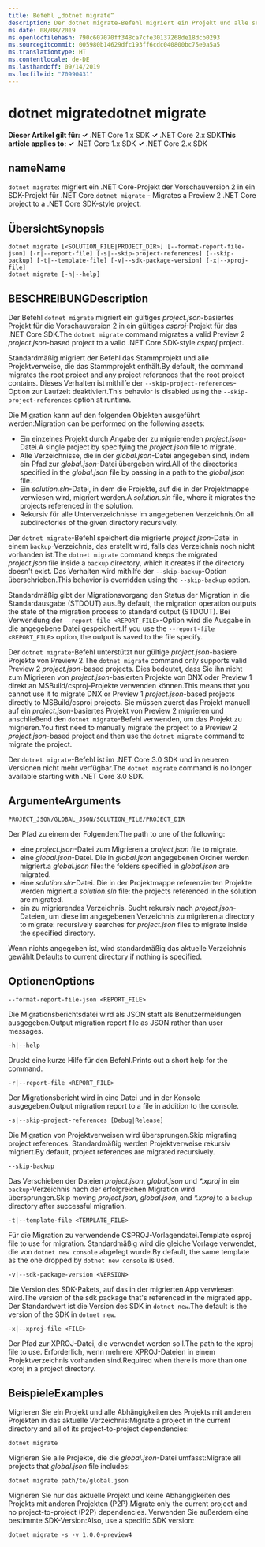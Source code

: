 ```yaml
---
title: Befehl „dotnet migrate“
description: Der dotnet migrate-Befehl migriert ein Projekt und alle seine Abhängigkeiten.
ms.date: 08/08/2019
ms.openlocfilehash: 790c607070ff348ca7cfe30137268de18dcb0293
ms.sourcegitcommit: 005980b14629dfc193ff6cdc040800bc75e0a5a5
ms.translationtype: HT
ms.contentlocale: de-DE
ms.lasthandoff: 09/14/2019
ms.locfileid: "70990431"
---
```

# <a name="dotnet-migrate"></a><span data-ttu-id="a603d-103">dotnet migrate</span><span class="sxs-lookup"><span data-stu-id="a603d-103">dotnet migrate</span></span>

<span data-ttu-id="a603d-104">**Dieser Artikel gilt für: ✓** .NET Core 1.x SDK **✓** .NET Core 2.x SDK</span><span class="sxs-lookup"><span data-stu-id="a603d-104">**This article applies to: ✓** .NET Core 1.x SDK **✓** .NET Core 2.x SDK</span></span>

## <a name="name"></a><span data-ttu-id="a603d-105">name</span><span class="sxs-lookup"><span data-stu-id="a603d-105">Name</span></span>

<span data-ttu-id="a603d-106">`dotnet migrate`: migriert ein .NET Core-Projekt der Vorschauversion 2 in ein SDK-Projekt für .NET Core.</span><span class="sxs-lookup"><span data-stu-id="a603d-106">`dotnet migrate` - Migrates a Preview 2 .NET Core project to a .NET Core SDK-style project.</span></span>

## <a name="synopsis"></a><span data-ttu-id="a603d-107">Übersicht</span><span class="sxs-lookup"><span data-stu-id="a603d-107">Synopsis</span></span>

```console
dotnet migrate [<SOLUTION_FILE|PROJECT_DIR>] [--format-report-file-json] [-r|--report-file] [-s|--skip-project-references] [--skip-backup] [-t|--template-file] [-v|--sdk-package-version] [-x|--xproj-file]
dotnet migrate [-h|--help]
```

## <a name="description"></a><span data-ttu-id="a603d-108">BESCHREIBUNG</span><span class="sxs-lookup"><span data-stu-id="a603d-108">Description</span></span>

<span data-ttu-id="a603d-109">Der Befehl `dotnet migrate` migriert ein gültiges *project.json*-basiertes Projekt für die Vorschauversion 2 in ein gültiges *csproj*-Projekt für das .NET Core SDK.</span><span class="sxs-lookup"><span data-stu-id="a603d-109">The `dotnet migrate` command migrates a valid Preview 2 *project.json*-based project to a valid .NET Core SDK-style *csproj* project.</span></span>

<span data-ttu-id="a603d-110">Standardmäßig migriert der Befehl das Stammprojekt und alle Projektverweise, die das Stammprojekt enthält.</span><span class="sxs-lookup"><span data-stu-id="a603d-110">By default, the command migrates the root project and any project references that the root project contains.</span></span> <span data-ttu-id="a603d-111">Dieses Verhalten ist mithilfe der `--skip-project-references`-Option zur Laufzeit deaktiviert.</span><span class="sxs-lookup"><span data-stu-id="a603d-111">This behavior is disabled using the `--skip-project-references` option at runtime.</span></span>

<span data-ttu-id="a603d-112">Die Migration kann auf den folgenden Objekten ausgeführt werden:</span><span class="sxs-lookup"><span data-stu-id="a603d-112">Migration can be performed on the following assets:</span></span>

* <span data-ttu-id="a603d-113">Ein einzelnes Projekt durch Angabe der zu migrierenden *project.json*-Datei.</span><span class="sxs-lookup"><span data-stu-id="a603d-113">A single project by specifying the *project.json* file to migrate.</span></span>
* <span data-ttu-id="a603d-114">Alle Verzeichnisse, die in der *global.json*-Datei angegeben sind, indem ein Pfad zur *global.json*-Datei übergeben wird.</span><span class="sxs-lookup"><span data-stu-id="a603d-114">All of the directories specified in the *global.json* file by passing in a path to the *global.json* file.</span></span>
* <span data-ttu-id="a603d-115">Ein *solution.sln*-Datei, in dem die Projekte, auf die in der Projektmappe verwiesen wird, migriert werden.</span><span class="sxs-lookup"><span data-stu-id="a603d-115">A *solution.sln* file, where it migrates the projects referenced in the solution.</span></span>
* <span data-ttu-id="a603d-116">Rekursiv für alle Unterverzeichnisse im angegebenen Verzeichnis.</span><span class="sxs-lookup"><span data-stu-id="a603d-116">On all subdirectories of the given directory recursively.</span></span>

<span data-ttu-id="a603d-117">Der `dotnet migrate`-Befehl speichert die migrierte *project.json*-Datei in einem `backup`-Verzeichnis, das erstellt wird, falls das Verzeichnis noch nicht vorhanden ist.</span><span class="sxs-lookup"><span data-stu-id="a603d-117">The `dotnet migrate` command keeps the migrated *project.json* file inside a `backup` directory, which it creates if the directory doesn't exist.</span></span> <span data-ttu-id="a603d-118">Das Verhalten wird mithilfe der `--skip-backup`-Option überschrieben.</span><span class="sxs-lookup"><span data-stu-id="a603d-118">This behavior is overridden using the `--skip-backup` option.</span></span>

<span data-ttu-id="a603d-119">Standardmäßig gibt der Migrationsvorgang den Status der Migration in die Standardausgabe (STDOUT) aus.</span><span class="sxs-lookup"><span data-stu-id="a603d-119">By default, the migration operation outputs the state of the migration process to standard output (STDOUT).</span></span> <span data-ttu-id="a603d-120">Bei Verwendung der `--report-file <REPORT_FILE>`-Option wird die Ausgabe in die angegebene Datei gespeichert.</span><span class="sxs-lookup"><span data-stu-id="a603d-120">If you use the `--report-file <REPORT_FILE>` option, the output is saved to the file specify.</span></span>

<span data-ttu-id="a603d-121">Der `dotnet migrate`-Befehl unterstützt nur gültige *project.json*-basiere Projekte von Preview 2.</span><span class="sxs-lookup"><span data-stu-id="a603d-121">The `dotnet migrate` command only supports valid Preview 2 *project.json*-based projects.</span></span> <span data-ttu-id="a603d-122">Dies bedeutet, dass Sie ihn nicht zum Migrieren von *project.json*-basierten Projekte von DNX oder Preview 1 direkt an MSBuild/csproj-Projekte verwenden können.</span><span class="sxs-lookup"><span data-stu-id="a603d-122">This means that you cannot use it to migrate DNX or Preview 1 *project.json*-based projects directly to MSBuild/csproj projects.</span></span> <span data-ttu-id="a603d-123">Sie müssen zuerst das Projekt manuell auf ein *project.json*-basiertes Projekt von Preview 2 migrieren und anschließend den `dotnet migrate`-Befehl verwenden, um das Projekt zu migrieren.</span><span class="sxs-lookup"><span data-stu-id="a603d-123">You first need to manually migrate the project to a Preview 2 *project.json*-based project and then use the `dotnet migrate` command to migrate the project.</span></span>

<span data-ttu-id="a603d-124">Der `dotnet migrate`-Befehl ist im .NET Core 3.0 SDK und in neueren Versionen nicht mehr verfügbar.</span><span class="sxs-lookup"><span data-stu-id="a603d-124">The `dotnet migrate` command is no longer available starting with .NET Core 3.0 SDK.</span></span>

## <a name="arguments"></a><span data-ttu-id="a603d-125">Argumente</span><span class="sxs-lookup"><span data-stu-id="a603d-125">Arguments</span></span>

`PROJECT_JSON/GLOBAL_JSON/SOLUTION_FILE/PROJECT_DIR`

<span data-ttu-id="a603d-126">Der Pfad zu einem der Folgenden:</span><span class="sxs-lookup"><span data-stu-id="a603d-126">The path to one of the following:</span></span>

* <span data-ttu-id="a603d-127">eine *project.json*-Datei zum Migrieren.</span><span class="sxs-lookup"><span data-stu-id="a603d-127">a *project.json* file to migrate.</span></span>
* <span data-ttu-id="a603d-128">eine *global.json*-Datei. Die in *global.json* angegebenen Ordner werden migriert.</span><span class="sxs-lookup"><span data-stu-id="a603d-128">a *global.json* file: the folders specified in *global.json* are migrated.</span></span>
* <span data-ttu-id="a603d-129">eine *solution.sln*-Datei. Die in der Projektmappe referenzierten Projekte werden migriert.</span><span class="sxs-lookup"><span data-stu-id="a603d-129">a *solution.sln* file: the projects referenced in the solution are migrated.</span></span>
* <span data-ttu-id="a603d-130">ein zu migrierendes Verzeichnis. Sucht rekursiv nach *project.json*-Dateien, um diese im angegebenen Verzeichnis zu migrieren.</span><span class="sxs-lookup"><span data-stu-id="a603d-130">a directory to migrate: recursively searches for *project.json* files to migrate inside the specified directory.</span></span>

<span data-ttu-id="a603d-131">Wenn nichts angegeben ist, wird standardmäßig das aktuelle Verzeichnis gewählt.</span><span class="sxs-lookup"><span data-stu-id="a603d-131">Defaults to current directory if nothing is specified.</span></span>

## <a name="options"></a><span data-ttu-id="a603d-132">Optionen</span><span class="sxs-lookup"><span data-stu-id="a603d-132">Options</span></span>

`--format-report-file-json <REPORT_FILE>`

<span data-ttu-id="a603d-133">Die Migrationsberichtsdatei wird als JSON statt als Benutzermeldungen ausgegeben.</span><span class="sxs-lookup"><span data-stu-id="a603d-133">Output migration report file as JSON rather than user messages.</span></span>

`-h|--help`

<span data-ttu-id="a603d-134">Druckt eine kurze Hilfe für den Befehl.</span><span class="sxs-lookup"><span data-stu-id="a603d-134">Prints out a short help for the command.</span></span>

`-r|--report-file <REPORT_FILE>`

<span data-ttu-id="a603d-135">Der Migrationsbericht wird in eine Datei und in der Konsole ausgegeben.</span><span class="sxs-lookup"><span data-stu-id="a603d-135">Output migration report to a file in addition to the console.</span></span>

`-s|--skip-project-references [Debug|Release]`

<span data-ttu-id="a603d-136">Die Migration von Projektverweisen wird übersprungen.</span><span class="sxs-lookup"><span data-stu-id="a603d-136">Skip migrating project references.</span></span> <span data-ttu-id="a603d-137">Standardmäßig werden Projektverweise rekursiv migriert.</span><span class="sxs-lookup"><span data-stu-id="a603d-137">By default, project references are migrated recursively.</span></span>

`--skip-backup`

<span data-ttu-id="a603d-138">Das Verschieben der Dateien *project.json*, *global.json* und *\*.xproj* in ein `backup`-Verzeichnis nach der erfolgreichen Migration wird übersprungen.</span><span class="sxs-lookup"><span data-stu-id="a603d-138">Skip moving *project.json*, *global.json*, and *\*.xproj* to a `backup` directory after successful migration.</span></span>

`-t|--template-file <TEMPLATE_FILE>`

<span data-ttu-id="a603d-139">Für die Migration zu verwendende CSPROJ-Vorlagendatei.</span><span class="sxs-lookup"><span data-stu-id="a603d-139">Template csproj file to use for migration.</span></span> <span data-ttu-id="a603d-140">Standardmäßig wird die gleiche Vorlage verwendet, die von `dotnet new console` abgelegt wurde.</span><span class="sxs-lookup"><span data-stu-id="a603d-140">By default, the same template as the one dropped by `dotnet new console` is used.</span></span>

`-v|--sdk-package-version <VERSION>`

<span data-ttu-id="a603d-141">Die Version des SDK-Pakets, auf das in der migrierten App verwiesen wird.</span><span class="sxs-lookup"><span data-stu-id="a603d-141">The version of the sdk package that's referenced in the migrated app.</span></span> <span data-ttu-id="a603d-142">Der Standardwert ist die Version des SDK in `dotnet new`.</span><span class="sxs-lookup"><span data-stu-id="a603d-142">The default is the version of the SDK in `dotnet new`.</span></span>

`-x|--xproj-file <FILE>`

<span data-ttu-id="a603d-143">Der Pfad zur XPROJ-Datei, die verwendet werden soll.</span><span class="sxs-lookup"><span data-stu-id="a603d-143">The path to the xproj file to use.</span></span> <span data-ttu-id="a603d-144">Erforderlich, wenn mehrere XPROJ-Dateien in einem Projektverzeichnis vorhanden sind.</span><span class="sxs-lookup"><span data-stu-id="a603d-144">Required when there is more than one xproj in a project directory.</span></span>

## <a name="examples"></a><span data-ttu-id="a603d-145">Beispiele</span><span class="sxs-lookup"><span data-stu-id="a603d-145">Examples</span></span>

<span data-ttu-id="a603d-146">Migrieren Sie ein Projekt und alle Abhängigkeiten des Projekts mit anderen Projekten in das aktuelle Verzeichnis:</span><span class="sxs-lookup"><span data-stu-id="a603d-146">Migrate a project in the current directory and all of its project-to-project dependencies:</span></span>

`dotnet migrate`

<span data-ttu-id="a603d-147">Migrieren Sie alle Projekte, die die *global.json*-Datei umfasst:</span><span class="sxs-lookup"><span data-stu-id="a603d-147">Migrate all projects that *global.json* file includes:</span></span>

`dotnet migrate path/to/global.json`

<span data-ttu-id="a603d-148">Migrieren Sie nur das aktuelle Projekt und keine Abhängigkeiten des Projekts mit anderen Projekten (P2P).</span><span class="sxs-lookup"><span data-stu-id="a603d-148">Migrate only the current project and no project-to-project (P2P) dependencies.</span></span> <span data-ttu-id="a603d-149">Verwenden Sie außerdem eine bestimmte SDK-Version:</span><span class="sxs-lookup"><span data-stu-id="a603d-149">Also, use a specific SDK version:</span></span>

`dotnet migrate -s -v 1.0.0-preview4`
